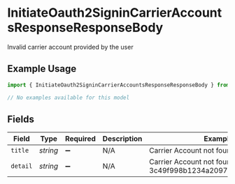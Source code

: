 # InitiateOauth2SigninCarrierAccountsResponseResponseBody

Invalid carrier account provided by the user

## Example Usage

```typescript
import { InitiateOauth2SigninCarrierAccountsResponseResponseBody } from "shippo/models/errors";

// No examples available for this model
```

## Fields

| Field                                                                     | Type                                                                      | Required                                                                  | Description                                                               | Example                                                                   |
| ------------------------------------------------------------------------- | ------------------------------------------------------------------------- | ------------------------------------------------------------------------- | ------------------------------------------------------------------------- | ------------------------------------------------------------------------- |
| `title`                                                                   | *string*                                                                  | :heavy_minus_sign:                                                        | N/A                                                                       | Carrier Account not found                                                 |
| `detail`                                                                  | *string*                                                                  | :heavy_minus_sign:                                                        | N/A                                                                       | Carrier Account not found for object_id: 3c49f998b1234a2097ea0911a7e95bea |